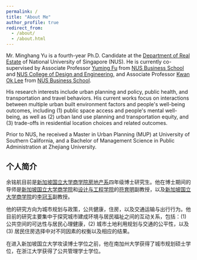 ```yaml
---
permalink: /
title: "About Me"
author_profile: true
redirect_from: 
  - /about/
  - /about.html
---
```



Mr. Minghang Yu is a fourth-year Ph.D. Candidate at the [Department of Real Estate](https://bschool.nus.edu.sg/real-estate/) of National University of Singapore (NUS). He is currently co-supervised by Associate Professor [Yuming Fu](https://discovery.nus.edu.sg/905-yuming-fu) from [NUS Business School](https://bschool.nus.edu.sg/) and [NUS College of Design and Engineering](https://cde.nus.edu.sg/), and Associate Professor [Kwan Ok Lee](https://discovery.nus.edu.sg/3104-kwan-ok-lee) from [NUS Business School](https://bschool.nus.edu.sg/).

His research interests include urban planning and policy, public health, and transportation and travel behaviors. His current works focus on interactions between multiple urban built environment factors and people's well-being outcomes, including (1) public space access and people's mental well-being, as well as (2) urban land use planning and transportation equity, and (3) trade-offs in residential location choices and related outcomes.

Prior to NUS, he received a Master in Urban Planning (MUP) at University of Southern California, and a Bachelor of Management Science in Public Administration at Zhejiang University.

个人简介
------
余铭航目前是[新加坡国立大学商学院房地产系](https://bschool.nus.edu.sg/real-estate/)四年级博士研究生。他在博士期间的导师是[新加坡国立大学商学院](https://bschool.nus.edu.sg/)和[设计与工程学院](https://cde.nus.edu.sg/)的[符育明](https://discovery.nus.edu.sg/905-yuming-fu)副教授，以及[新加坡国立大学商学院](https://bschool.nus.edu.sg/)的[李冠玉](https://discovery.nus.edu.sg/3104-kwan-ok-lee)副教授。

他的研究方向为城市规划与政策，公共健康，住房，以及交通运输与出行行为。他目前的研究主要集中于探究城市建成环境与居民福祉之间的互动关系，包括：(1) 公共空间的可达性与居民心理健康，(2) 城市土地利用规划与交通的公平性，以及 (3) 居民住房选择中对不同因素的权衡以及相应的结果。

在进入新加坡国立大学攻读博士学位之前，他在南加州大学获得了城市规划硕士学位，在浙江大学获得了公共管理学士学位。

